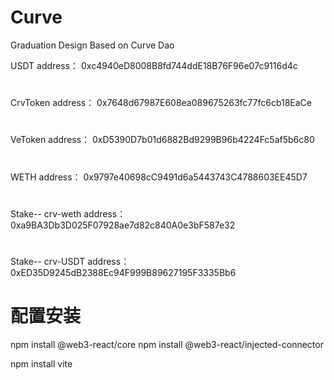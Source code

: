 # Curve
Graduation Design Based on Curve Dao

USDT address： 0xc4940eD8008B8fd744ddE18B76F96e07c9116d4c
#
CrvToken address： 0x7648d67987E608ea089675263fc77fc6cb18EaCe
#
VeToken address： 0xD5390D7b01d6882Bd9299B96b4224Fc5af5b6c80
#
WETH address： 0x9797e40698cC9491d6a5443743C4788603EE45D7
#
Stake-- crv-weth address： 0xa9BA3Db3D025F07928ae7d82c840A0e3bF587e32
#
Stake-- crv-USDT address： 0xED35D9245dB2388Ec94F999B89627195F3335Bb6
#

# 配置安装
npm install @web3-react/core
npm install  @web3-react/injected-connector

 npm install vite